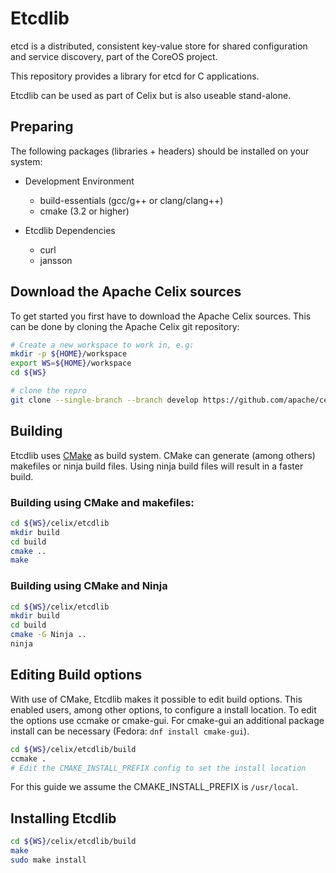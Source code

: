 # Etcdlib
etcd is a distributed, consistent key-value store for shared configuration and service discovery, part of the CoreOS project.

This repository provides a library for etcd for C applications.

Etcdlib can be used as part of Celix but is also useable stand-alone.

## Preparing
The following packages (libraries + headers) should be installed on your system:

*	Development Environment
	*	build-essentials (gcc/g++ or clang/clang++)
	*	cmake (3.2 or higher)

* 	Etcdlib Dependencies
	*	curl
	*	jansson

## Download the Apache Celix sources
To get started you first have to download the Apache Celix sources. This can be done by cloning the Apache Celix git repository:

```bash
# Create a new workspace to work in, e.g:
mkdir -p ${HOME}/workspace
export WS=${HOME}/workspace
cd ${WS}

# clone the repro
git clone --single-branch --branch develop https://github.com/apache/celix.git
```

## Building
Etcdlib uses [CMake](https://cmake.org) as build system. CMake can generate (among others) makefiles or ninja build files. Using ninja build files will result in a faster build.

### Building using CMake and makefiles:
```bash
cd ${WS}/celix/etcdlib
mkdir build
cd build
cmake .. 
make 
```

### Building using CMake and Ninja
```bash
cd ${WS}/celix/etcdlib
mkdir build
cd build
cmake -G Ninja ..
ninja
```

## Editing Build options
With use of CMake, Etcdlib makes it possible to edit build options. This enabled users, among other options, to configure a install location.
To edit the options use ccmake or cmake-gui. For cmake-gui an additional package install can be necessary (Fedora: `dnf install cmake-gui`). 

```bash
cd ${WS}/celix/etcdlib/build
ccmake .
# Edit the CMAKE_INSTALL_PREFIX config to set the install location
```

For this guide we assume the CMAKE_INSTALL_PREFIX is `/usr/local`.

## Installing Etcdlib

```bash
cd ${WS}/celix/etcdlib/build
make
sudo make install
```
